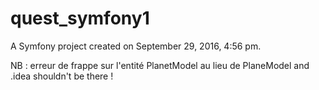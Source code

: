 quest_symfony1
==============

A Symfony project created on September 29, 2016, 4:56 pm.

NB : erreur de frappe sur l'entité PlanetModel au lieu de PlaneModel and .idea shouldn't be there !
